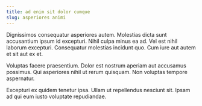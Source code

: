 ```yaml
---
title: ad enim sit dolor cumque
slug: asperiores animi
---
```


Dignissimos consequatur asperiores autem. Molestias dicta sunt accusantium ipsum id excepturi. Nihil culpa minus ea ad. Vel est nihil laborum excepturi. Consequatur molestias incidunt quo. Cum iure aut autem et sit aut ex et.

Voluptas facere praesentium. Dolor est nostrum aperiam aut accusamus possimus. Qui asperiores nihil ut rerum quisquam. Non voluptas tempore aspernatur.

Excepturi ex quidem tenetur ipsa. Ullam ut repellendus nesciunt sit. Ipsam ad qui eum iusto voluptate repudiandae.
